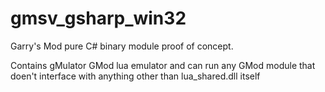 gmsv_gsharp_win32
=================

Garry's Mod pure C# binary module proof of concept.

Contains gMulator GMod lua emulator and can run any GMod module that doen't interface with anything other than lua_shared.dll itself

